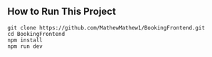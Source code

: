 ## How to Run This Project

```
git clone https://github.com/MathewMathew1/BookingFrontend.git
cd BookingFrontend
npm install
npm run dev
